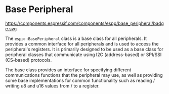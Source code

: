 # Base Peripheral

https://components.espressif.com/components/espp/base_peripheral/badge.svg

The `espp::BasePeripheral` class is a base class for all peripherals. It
provides a common interface for all peripherals and is used to access the
peripheral's registers. It is primarily designed to be used as a base class for
peripheral classes that communicate using I2C (address-based) or SPI/SSI
(CS-based) protocols.

The base class provides an interface for specifying different communications
functions that the peripheral may use, as well as providing some base
implementations for common functionality such as reading / writing u8 and u16
values from / to a register.
